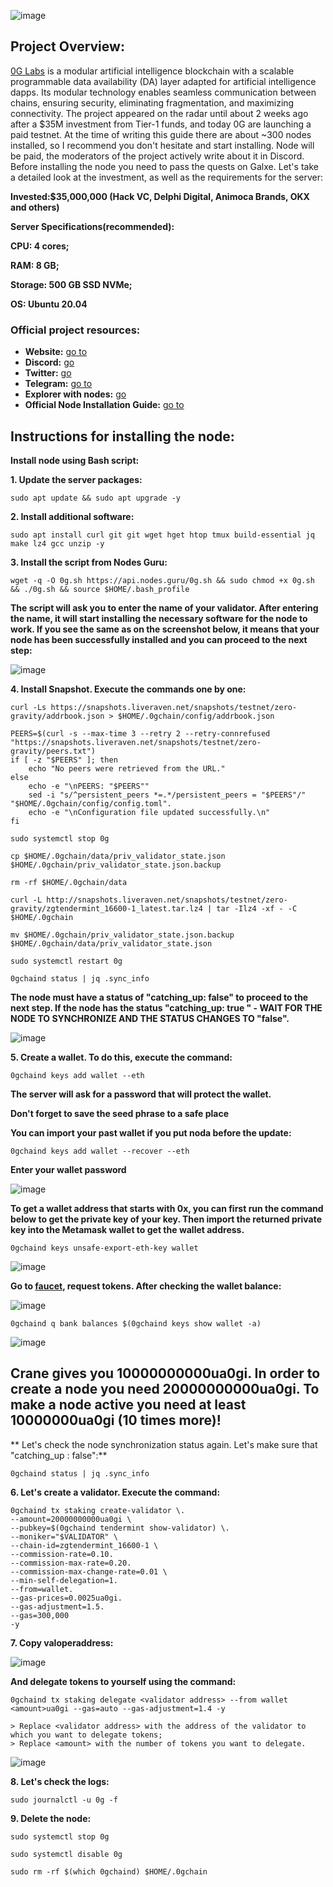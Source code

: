 ![image](https://github.com/Mozgiii9/0GLabsSetupTheNode/assets/74683169/efd19714-2463-4cbb-8a3c-0e469e92d673)

## Project Overview:
[0G Labs](https://0g.ai/) is a modular artificial intelligence blockchain with a scalable programmable data availability (DA) layer adapted for artificial intelligence dapps. Its modular technology enables seamless communication between chains, ensuring security, eliminating fragmentation, and maximizing connectivity. The project appeared on the radar until about 2 weeks ago after a $35M investment from Tier-1 funds, and today 0G are launching a paid testnet. At the time of writing this guide there are about ~300 nodes installed, so I recommend you don't hesitate and start installing. Node will be paid, the moderators of the project actively write about it in Discord. Before installing the node you need to pass the quests on Galxe. Let's take a detailed look at the investment, as well as the requirements for the server:

**Invested:$35,000,000 (Hack VC, Delphi Digital, Animoca Brands, OKX and others)**

**Server Specifications(recommended):**

**CPU: 4 cores;**

**RAM: 8 GB;**

**Storage: 500 GB SSD NVMe;**

**OS: Ubuntu 20.04**

### Official project resources:

- **Website:** [go to](https://0g.ai/)
- **Discord:** [go](https://discord.com/invite/0glabs)
- **Twitter:** [go](https://twitter.com/0G_labs)
- **Telegram:** [go to](https://t.me/web3_0glabs) 
- **Explorer with nodes:** [go](https://dashboard.nodebrand.xyz/0g-chain)
- **Official Node Installation Guide:** [go to](https://github.com/trusted-point/0g-tools)

## Instructions for installing the node:

**Install node using Bash script:**

**1. Update the server packages:**

```
sudo apt update && sudo apt upgrade -y
```

**2. Install additional software:** 

```
sudo apt install curl git git wget hget htop tmux build-essential jq make lz4 gcc unzip -y
```

**3. Install the script from Nodes Guru:** 

```
wget -q -O 0g.sh https://api.nodes.guru/0g.sh && sudo chmod +x 0g.sh && ./0g.sh && source $HOME/.bash_profile
```

**The script will ask you to enter the name of your validator. After entering the name, it will start installing the necessary software for the node to work. If you see the same as on the screenshot below, it means that your node has been successfully installed and you can proceed to the next step:**

![image](https://github.com/Mozgiii9/0GLabsSetupTheNode/assets/74683169/831ba79a-b5e4-44e6-9abd-84e0517c8182)

**4. Install Snapshot. Execute the commands one by one:**

```
curl -Ls https://snapshots.liveraven.net/snapshots/testnet/zero-gravity/addrbook.json > $HOME/.0gchain/config/addrbook.json
```

```
PEERS=$(curl -s --max-time 3 --retry 2 --retry-connrefused "https://snapshots.liveraven.net/snapshots/testnet/zero-gravity/peers.txt")
if [ -z "$PEERS" ]; then
    echo "No peers were retrieved from the URL."
else
    echo -e "\nPEERS: "$PEERS""
    sed -i "s/^persistent_peers *=.*/persistent_peers = "$PEERS"/" "$HOME/.0gchain/config/config.toml".
    echo -e "\nConfiguration file updated successfully.\n"
fi
```

```
sudo systemctl stop 0g
```

```
cp $HOME/.0gchain/data/priv_validator_state.json $HOME/.0gchain/priv_validator_state.json.backup
```

```
rm -rf $HOME/.0gchain/data
```

```
curl -L http://snapshots.liveraven.net/snapshots/testnet/zero-gravity/zgtendermint_16600-1_latest.tar.lz4 | tar -Ilz4 -xf - -C $HOME/.0gchain
```

```
mv $HOME/.0gchain/priv_validator_state.json.backup $HOME/.0gchain/data/priv_validator_state.json
```

```
sudo systemctl restart 0g
```

```
0gchaind status | jq .sync_info
```

**The node must have a status of "catching_up: false" to proceed to the next step. If the node has the status **"catching_up: true "** - WAIT FOR THE NODE TO SYNCHRONIZE AND THE STATUS CHANGES TO "false".**

![image](https://github.com/Mozgiii9/0GLabsSetupTheNode/assets/74683169/e2c48e67-3eb7-4db9-852c-d4172f66dda1)

**5. Create a wallet. To do this, execute the command:**

```
0gchaind keys add wallet --eth
```

**The server will ask for a password that will protect the wallet.**

**Don't forget to save the seed phrase to a safe place**

**You can import your past wallet if you put noda before the update:**

```
0gchaind keys add wallet --recover --eth
```

**Enter your wallet password**

![image](https://github.com/Mozgiii9/0GLabsSetupTheNode/assets/74683169/963439e5-e129-428b-82f8-2ca083d225c9)

**To get a wallet address that starts with 0x, you can first run the command below to get the private key of your key. Then import the returned private key into the Metamask wallet to get the wallet address.**

```
0gchaind keys unsafe-export-eth-key wallet
```

![image](https://github.com/Mozgiii9/0GLabsSetupTheNode/assets/74683169/f4d89462-d725-4d7f-894f-eec0dbf4ea2b)


**Go to [faucet](https://faucet.0g.ai/), request tokens. After checking the wallet balance:**

![image](https://github.com/Mozgiii9/0GLabsSetupTheNode/assets/74683169/2147977d-5b95-49be-84a6-8498dc857f92)

```
0gchaind q bank balances $(0gchaind keys show wallet -a)
```

![image](https://github.com/Mozgiii9/0GLabsSetupTheNode/assets/74683169/eb209ee1-1b6c-42a5-be30-29ab3270e00d)

## Crane gives you 10000000000ua0gi. In order to create a node you need 20000000000ua0gi. To make a node active you need at least 10000000ua0gi (10 times more)!

** Let's check the node synchronization status again. Let's make sure that "catching_up : false":**

```
0gchaind status | jq .sync_info
```

**6. Let's create a validator. Execute the command:**

```
0gchaind tx staking create-validator \.
--amount=20000000000ua0gi \
--pubkey=$(0gchaind tendermint show-validator) \.
--moniker="$VALIDATOR" \
--chain-id=zgtendermint_16600-1 \
--commission-rate=0.10.
--commission-max-rate=0.20.
--commission-max-change-rate=0.01 \
--min-self-delegation=1.
--from=wallet.
--gas-prices=0.0025ua0gi.
--gas-adjustment=1.5.
--gas=300,000
-y
```

**7. Copy valoperaddress:**

![image](https://github.com/Mozgiii9/0GLabsSetupTheNode/assets/74683169/97041f5b-4754-4299-8097-498c58a1f62f)

**And delegate tokens to yourself using the command:**

```
0gchaind tx staking delegate <validator address> --from wallet <amount>ua0gi --gas=auto --gas-adjustment=1.4 -y

> Replace <validator address> with the address of the validator to which you want to delegate tokens;
> Replace <amount> with the number of tokens you want to delegate.
```

![image](https://github.com/Mozgiii9/0GLabsSetupTheNode/assets/74683169/8c80511d-7880-4b6b-988b-ac104c963704)

**8. Let's check the logs:**

```
sudo journalctl -u 0g -f
```
**9. Delete the node:**

```
sudo systemctl stop 0g
```

```
sudo systemctl disable 0g
```

```
sudo rm -rf $(which 0gchaind) $HOME/.0gchain
```
